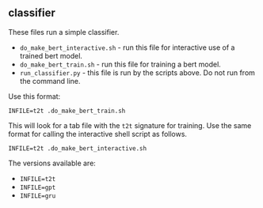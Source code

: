 ## classifier

These files run a simple classifier.

* `do_make_bert_interactive.sh` - run this file for interactive use of a trained
bert model.
* `do_make_bert_train.sh` - run this file for training a bert model.
* `run_classifier.py` - this file is run by the scripts above. Do not run from the command line.

Use this format:

```
INFILE=t2t .do_make_bert_train.sh
```
This will look for a tab file with the `t2t` signature for training. Use the same
format for calling the interactive shell script as follows.

```
INFILE=t2t .do_make_bert_interactive.sh
```

The versions available are:
* `INFILE=t2t`
* `INFILE=gpt`
* `INFILE=gru`

